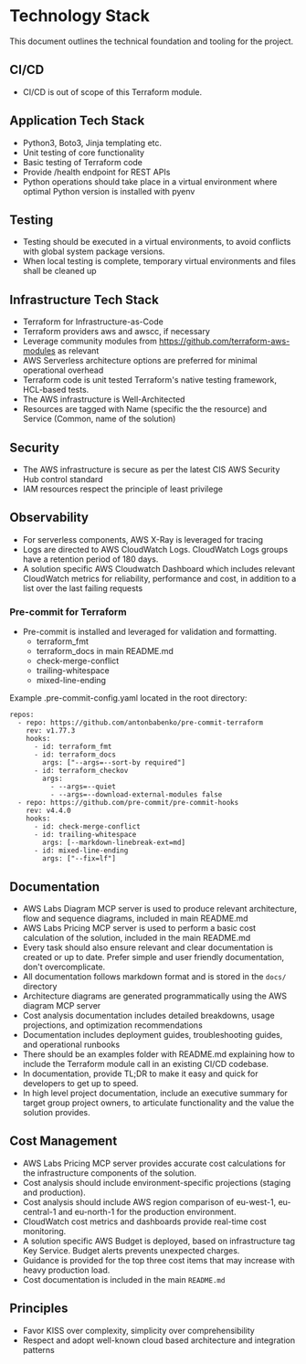 # Technology Stack

This document outlines the technical foundation and tooling for the project.

## CI/CD
- CI/CD is out of scope of this Terraform module.

## Application Tech Stack
- Python3, Boto3, Jinja templating etc.
- Unit testing of core functionality
- Basic testing of Terraform code
- Provide /health endpoint for REST APIs
- Python operations should take place in a virtual environment where optimal Python version is installed with pyenv


## Testing
- Testing should be executed in a virtual environments, to avoid conflicts with global system package versions.
- When local testing is complete, temporary virtual environments and files shall be cleaned up

## Infrastructure Tech Stack
- Terraform for Infrastructure-as-Code
- Terraform providers aws and awscc, if necessary
- Leverage community modules from https://github.com/terraform-aws-modules as relevant
- AWS Serverless architecture options are preferred for minimal operational overhead
- Terraform code is unit tested Terraform's native testing framework, HCL-based tests.
- The AWS infrastructure is Well-Architected
- Resources are tagged with Name (specific the the resource) and Service (Common, name of the solution)

## Security
- The AWS infrastructure is secure as per the latest CIS AWS Security Hub control standard
- IAM resources respect the principle of least privilege

## Observability
- For serverless components, AWS X-Ray is leveraged for tracing
- Logs are directed to AWS CloudWatch Logs. CloudWatch Logs groups have a retention period of 180 days.
- A solution specific AWS Cloudwatch Dashboard which includes relevant CloudWatch metrics for reliability, performance and cost, in addition to a list over the last failing requests

### Pre-commit for Terraform
- Pre-commit is installed and leveraged for validation and formatting.
  - terraform_fmt
  - terraform_docs in main README.md
  - check-merge-conflict
  - trailing-whitespace
  - mixed-line-ending

Example .pre-commit-config.yaml located in the root directory:
```
repos:
  - repo: https://github.com/antonbabenko/pre-commit-terraform
    rev: v1.77.3
    hooks:
      - id: terraform_fmt
      - id: terraform_docs
        args: ["--args=--sort-by required"]
      - id: terraform_checkov
        args:
          - --args=--quiet
          - --args=--download-external-modules false
  - repo: https://github.com/pre-commit/pre-commit-hooks
    rev: v4.4.0
    hooks:
      - id: check-merge-conflict
      - id: trailing-whitespace
        args: [--markdown-linebreak-ext=md]
      - id: mixed-line-ending
        args: ["--fix=lf"]
```

## Documentation
- AWS Labs Diagram MCP server is used to produce relevant architecture, flow and sequence diagrams, included in main README.md
- AWS Labs Pricing MCP server is used to perform a basic cost calculation of the solution, included in the main README.md
- Every task should also ensure relevant and clear documentation is created or up to date. Prefer simple and user friendly documentation, don't overcomplicate.
- All documentation follows markdown format and is stored in the `docs/` directory
- Architecture diagrams are generated programmatically using the AWS diagram MCP server
- Cost analysis documentation includes detailed breakdowns, usage projections, and optimization recommendations
- Documentation includes deployment guides, troubleshooting guides, and operational runbooks
- There should be an examples folder with README.md explaining how to include the Terraform module call in an existing CI/CD codebase.
- In documentation, provide TL;DR to make it easy and quick for developers to get up to speed.
- In high level project documentation, include an executive summary for target group project owners, to articulate functionality and the value the solution provides.

## Cost Management
- AWS Labs Pricing MCP server provides accurate cost calculations for the infrastructure components of the solution.
- Cost analysis should include environment-specific projections (staging and production).
- Cost analysis should include AWS region comparison of eu-west-1, eu-central-1 and eu-north-1 for the production environment.
- CloudWatch cost metrics and dashboards provide real-time cost monitoring.
- A solution specific AWS Budget is deployed, based on infrastructure tag Key Service. Budget alerts prevents unexpected charges.
- Guidance is provided for the top three cost items that may increase with heavy production load.
- Cost documentation is included in the main `README.md`

## Principles
- Favor KISS over complexity, simplicity over comprehensibility
- Respect and adopt well-known cloud based architecture and integration patterns

